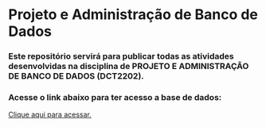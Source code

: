 # Projeto e Administração de Banco de Dados
### Este repositório servirá para publicar todas as atividades desenvolvidas na disciplina de PROJETO E ADMINISTRAÇÃO DE BANCO DE DADOS (DCT2202).

### Acesse o link abaixo para ter acesso a base de dados:
[Clique aqui para acessar.]("https://github.com/joseP1432/bd-2/blob/main/tarefa01/t01/tarefa01.md")